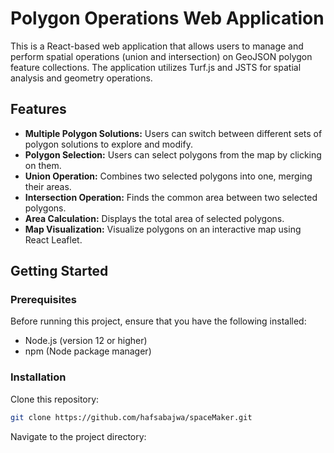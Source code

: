 # Polygon Operations Web Application

This is a React-based web application that allows users to manage and perform spatial operations (union and intersection) on GeoJSON polygon feature collections. The application utilizes Turf.js and JSTS for spatial analysis and geometry operations.

## Features

- **Multiple Polygon Solutions:** Users can switch between different sets of polygon solutions to explore and modify.
- **Polygon Selection:** Users can select polygons from the map by clicking on them.
- **Union Operation:** Combines two selected polygons into one, merging their areas.
- **Intersection Operation:** Finds the common area between two selected polygons.
- **Area Calculation:** Displays the total area of selected polygons.
- **Map Visualization:** Visualize polygons on an interactive map using React Leaflet.

## Getting Started

### Prerequisites

Before running this project, ensure that you have the following installed:

- Node.js (version 12 or higher)
- npm (Node package manager)

### Installation

Clone this repository:

```bash
git clone https://github.com/hafsabajwa/spaceMaker.git
```

Navigate to the project directory: